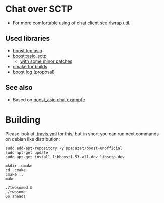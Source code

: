 
Chat over SCTP
==============

- For more comfortable using of chat client see [rlwrap](http://linux.die.net/man/1/rlwrap) util.

Used libraries
---------------

- [boost tcp asio](http://www.boost.org/libs/intrusive)
- [boost::asio_sctp](http://code.halssoftware.com/p/boostasiosctp)
  - [with some minor patches](https://github.com/azat/boostasiosctp)
- [cmake for builds](http://cmake.org/)
- [boost log (proposal)](http://boost-log.sourceforge.net/)

See also
----------

- Based on [boost_asio chat example](http://www.boost.org/doc/libs/1_45_0/doc/html/boost_asio/example/chat)

Building
========

Please look at [.travis.yml](.travis.yml) for this,
but in short you can run next commands on debian like distribution:

```shell
sudo add-apt-repository -y ppa:azat/boost-unofficial
sudo apt-get update
sudo apt-get install libboost1.53-all-dev libsctp-dev

mkdir .cmake
cd .cmake
cmake ..
make

./twosomed &
./twosome
Go ahead!
```
